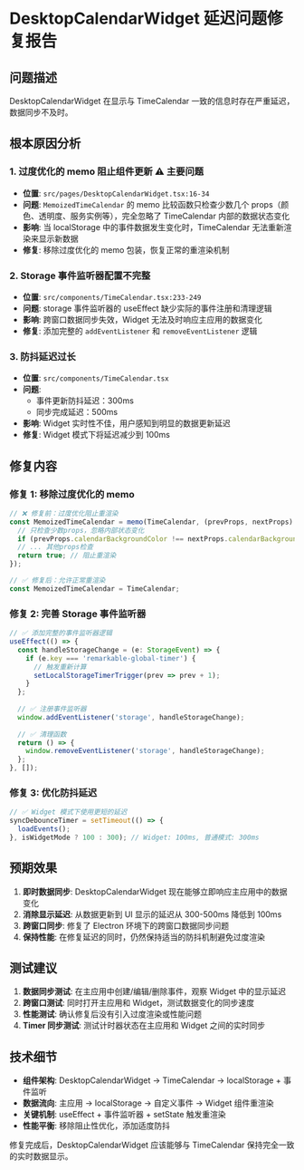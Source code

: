 # DesktopCalendarWidget 延迟问题修复报告

## 问题描述
DesktopCalendarWidget 在显示与 TimeCalendar 一致的信息时存在严重延迟，数据同步不及时。

## 根本原因分析

### 1. 过度优化的 memo 阻止组件更新 ⚠️ **主要问题**
- **位置**: `src/pages/DesktopCalendarWidget.tsx:16-34`
- **问题**: `MemoizedTimeCalendar` 的 memo 比较函数只检查少数几个 props（颜色、透明度、服务实例等），完全忽略了 TimeCalendar 内部的数据状态变化
- **影响**: 当 localStorage 中的事件数据发生变化时，TimeCalendar 无法重新渲染来显示新数据
- **修复**: 移除过度优化的 memo 包装，恢复正常的重渲染机制

### 2. Storage 事件监听器配置不完整
- **位置**: `src/components/TimeCalendar.tsx:233-249`
- **问题**: storage 事件监听器的 useEffect 缺少实际的事件注册和清理逻辑
- **影响**: 跨窗口数据同步失效，Widget 无法及时响应主应用的数据变化
- **修复**: 添加完整的 `addEventListener` 和 `removeEventListener` 逻辑

### 3. 防抖延迟过长
- **位置**: `src/components/TimeCalendar.tsx`
- **问题**: 
  - 事件更新防抖延迟：300ms
  - 同步完成延迟：500ms
- **影响**: Widget 实时性不佳，用户感知到明显的数据更新延迟
- **修复**: Widget 模式下将延迟减少到 100ms

## 修复内容

### 修复 1: 移除过度优化的 memo
```typescript
// ❌ 修复前：过度优化阻止重渲染
const MemoizedTimeCalendar = memo(TimeCalendar, (prevProps, nextProps) => {
  // 只检查少数props，忽略内部状态变化
  if (prevProps.calendarBackgroundColor !== nextProps.calendarBackgroundColor) return false;
  // ... 其他props检查
  return true; // 阻止重渲染
});

// ✅ 修复后：允许正常重渲染
const MemoizedTimeCalendar = TimeCalendar;
```

### 修复 2: 完善 Storage 事件监听器
```typescript
// ✅ 添加完整的事件监听器逻辑
useEffect(() => {
  const handleStorageChange = (e: StorageEvent) => {
    if (e.key === 'remarkable-global-timer') {
      // 触发重新计算
      setLocalStorageTimerTrigger(prev => prev + 1);
    }
  };
  
  // ✅ 注册事件监听器
  window.addEventListener('storage', handleStorageChange);
  
  // ✅ 清理函数
  return () => {
    window.removeEventListener('storage', handleStorageChange);
  };
}, []);
```

### 修复 3: 优化防抖延迟
```typescript
// ✅ Widget 模式下使用更短的延迟
syncDebounceTimer = setTimeout(() => {
  loadEvents();
}, isWidgetMode ? 100 : 300); // Widget: 100ms, 普通模式: 300ms
```

## 预期效果

1. **即时数据同步**: DesktopCalendarWidget 现在能够立即响应主应用中的数据变化
2. **消除显示延迟**: 从数据更新到 UI 显示的延迟从 300-500ms 降低到 100ms
3. **跨窗口同步**: 修复了 Electron 环境下的跨窗口数据同步问题
4. **保持性能**: 在修复延迟的同时，仍然保持适当的防抖机制避免过度渲染

## 测试建议

1. **数据同步测试**: 在主应用中创建/编辑/删除事件，观察 Widget 中的显示延迟
2. **跨窗口测试**: 同时打开主应用和 Widget，测试数据变化的同步速度
3. **性能测试**: 确认修复后没有引入过度渲染或性能问题
4. **Timer 同步测试**: 测试计时器状态在主应用和 Widget 之间的实时同步

## 技术细节

- **组件架构**: DesktopCalendarWidget → TimeCalendar → localStorage + 事件监听
- **数据流向**: 主应用 → localStorage → 自定义事件 → Widget 组件重渲染
- **关键机制**: useEffect + 事件监听器 + setState 触发重渲染
- **性能平衡**: 移除阻止性优化，添加适度防抖

修复完成后，DesktopCalendarWidget 应该能够与 TimeCalendar 保持完全一致的实时数据显示。